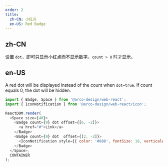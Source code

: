 ```yaml
---
order: 2
title:
  zh-CN: 小红点
  en-US: Red Badge
---
```


## zh-CN

设置 `dot`，即可只显示小红点而不显示数字。`count > 0` 时才显示。

## en-US

A red dot will be displayed instead of the count when `dot=true`. If count equals 0, the dot will be hidden.

```js
import { Badge, Space } from '@arco-design/web-react';
import { IconNotification } from '@arco-design/web-react/icon';

ReactDOM.render(
  <Space size={40}>
    <Badge count={9} dot offset={[6, -2]}>
      <a href="#">Link</a>
    </Badge>
    <Badge count={9} dot  offset={[2, -2]}>
      <IconNotification style={{ color: '#888', fontSize: 18, verticalAlign: -3 }} />
    </Badge>
  </Space>,
  CONTAINER
);
```
